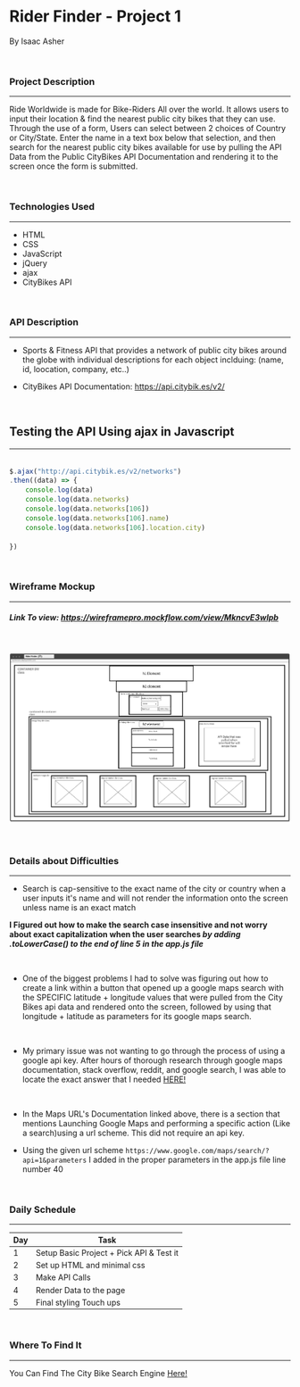 # **Rider Finder - Project 1**
By Isaac Asher

</br>

### **Project Description**

---

Ride Worldwide is made for Bike-Riders All over the world. It allows users to input their location & find the nearest public city bikes that they can use. Through the use of a form, Users can select between 2 choices of Country or City/State. Enter the name in a text box below that selection, and then search for the nearest public city bikes available for use by pulling the API Data from the Public CityBikes API Documentation and rendering it to the screen once the form is submitted.

</br>

### **Technologies Used**

---

- HTML
- CSS
- JavaScript
- jQuery
- ajax
- CityBikes API

</br>

### **API Description**

---
- Sports & Fitness API that provides a network of public city bikes around the globe with individual descriptions for each object inclduing: (name, id, loocation, company, etc..)

- CityBikes API Documentation: https://api.citybik.es/v2/

</br>

## **Testing the API Using ajax in Javascript**

---

```js

$.ajax("http://api.citybik.es/v2/networks")
.then((data) => {
    console.log(data)
    console.log(data.networks)
    console.log(data.networks[106])
    console.log(data.networks[106].name)
    console.log(data.networks[106].location.city)

})

```

</br>

### **Wireframe Mockup**

---

##### *Link To view:* https://wireframepro.mockflow.com/view/MkncvE3wlpb

</br>

![Mockup Image](./img/wireframemockup.png)

</br>

### **Details about Difficulties**

---
- Search is cap-sensitive to the exact name of the city or country when a user inputs it's name and will not render the information onto the screen unless name is an exact match 

**I Figured out how to make the search case insensitive and not worry about exact capitalization when the user searches ***by adding .toLowerCase() to the end of line 5 in the app.js file*****

</br>

- One of the biggest problems I had to solve was figuring out how to create a link within a button that opened up a google maps search with the SPECIFIC latitude + longitude values that were pulled from the City Bikes api data and rendered onto the screen, followed by using that longitude + latitude as parameters for its google maps search. 

</br>

- My primary issue was not wanting to go through the process of using a google api key. After hours of thorough research through google maps documentation, stack overflow, reddit, and google search, I was able to locate the exact answer that I needed [HERE!](https://developers.google.com/maps/documentation/urls/get-started)

</br>

- In the Maps URL's Documentation linked above, there is a section that mentions Launching Google Maps and performing a specific action (Like a search)using a url scheme. This did not require an api key.  

- Using the given url scheme ``` https://www.google.com/maps/search/?api=1&parameters ```
I added in the proper parameters in the app.js file line number 40

</br>

### **Daily Schedule**

---

| Day | Task |   
|-----|------|
| 1 | Setup Basic Project + Pick API & Test it | 
| 2 | Set up HTML and minimal css |
| 3 | Make API Calls |   
| 4 | Render Data to the page |     
| 5 | Final styling Touch ups | 

</br>

### **Where To Find It**

---

You Can Find The City Bike Search Engine [Here!](https://project-1-inky-gamma.vercel.app/)



